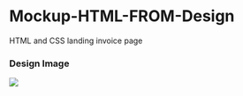 # Mockup-HTML-FROM-Design
HTML and CSS landing invoice page


### Design Image

<img src="./6666795.png"/>
